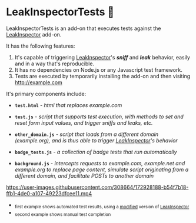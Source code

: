 # LeakInspectorTests 🎇

LeakInspectorTests is an add-on that executes tests against the [LeakInspector](https://github.com/leaky-forms/leak-inspector) add-on.

It has the following features:
 1. It's capable of triggering [LeakInspector](https://github.com/leaky-forms/leak-inspector)'s ***sniff*** and ***leak*** behavior, easily and in a way that's reproducible.
 2. It has no dependencies on Node.js or any Javascript test framework.
 3. Tests are executed by temporarily installing the add-on and then visiting http://example.com

It's primary components include:
- **`test.html`** - *html that replaces example.com*

- **`test.js`** - *script that supports test execution, with methods to set and reset form input values, and trigger sniffs and leaks, etc.*

- **`other_domain.js`** - *script that loads from a different domain (example.org), and is thus able to trigger [LeakInspector](https://github.com/leaky-forms/leak-inspector)'s behavior*

- **`badge_tests.js`** - *a collection of badge tests that run automatically*

- **`background.js`** - *intercepts requests to example.com, example.net and example.org to replace page content, simulate script originating from a different domain, and facilitate POSTs to another domain*



https://user-images.githubusercontent.com/308664/172928188-b54f7b18-ffb1-4de0-a107-49223dfcee11.mp4

- <sub>first example shows automated test results, using a [modified](https://github.com/leaky-forms/leak-inspector/compare/main...grundt:TestSupport) version of [LeakInspector](https://github.com/leaky-forms/leak-inspector)</sub>
- <sub>second example shows manual test completion</sub>
